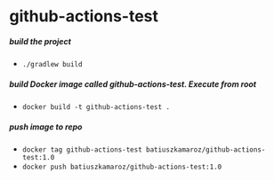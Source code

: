 # github-actions-test


##### build the project

- `./gradlew build`

##### build Docker image called github-actions-test. Execute from root

- `docker build -t github-actions-test .`

##### push image to repo

- `docker tag github-actions-test batiuszkamaroz/github-actions-test:1.0`
- `docker push batiuszkamaroz/github-actions-test:1.0`
